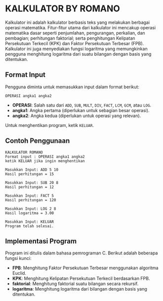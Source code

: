 # KALKULATOR BY ROMANO

Kalkulator ini adalah kalkulator berbasis teks yang melakukan berbagai operasi matematika. Fitur-fitur utama dari kalkulator ini mencakup operasi matematika dasar seperti penjumlahan, pengurangan, perkalian, dan pembagian; perhitungan faktorial; serta penghitungan Kelipatan Persekutuan Terkecil (KPK) dan Faktor Persekutuan Terbesar (FPB). Kalkulator ini juga menyediakan fungsi logaritma yang memungkinkan pengguna menghitung logaritma dari suatu bilangan dengan basis yang ditentukan.

## Format Input

Pengguna diminta untuk memasukkan input dalam format berikut:
```
OPERASI angka1 angka2
```
- **OPERASI**: Salah satu dari `ADD`, `SUB`, `MULT`, `DIV`, `FACT`, `LCM`, `GCM`, atau `LOG`.
- **angka1**: Angka pertama (diperlukan untuk sebagian besar operasi).
- **angka2**: Angka kedua (diperlukan untuk operasi yang relevan).

Untuk menghentikan program, ketik `KELUAR`.

## Contoh Penggunaan

```plaintext
KALKULATOR ROMANO
Format input : OPERASI angka1 angka2
ketik KELUAR jika ingin menghentikan

Masukkan Input: ADD 5 10
Hasil perhitungan = 15

Masukkan Input: SUB 20 8
Hasil perhitungan = 12

Masukkan Input: FACT 5
Hasil perhitungan = 120

Masukkan Input: LOG 2 8
Hasil logaritma = 3.00

Masukkan Input: KELUAR
Program telah selesai.
```

## Implementasi Program

Program ini ditulis dalam bahasa pemrograman C. Berikut adalah beberapa fungsi kunci:
- **FPB**: Menghitung Faktor Persekutuan Terbesar menggunakan algoritma Euclid.
- **KPK**: Menghitung Kelipatan Persekutuan Terkecil berdasarkan FPB.
- **faktorial**: Menghitung faktorial suatu bilangan secara rekursif.
- **logaritma**: Menghitung logaritma dari bilangan dengan basis yang ditentukan.
